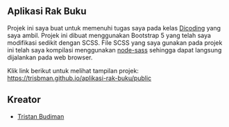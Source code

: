 ## Aplikasi Rak Buku

Projek ini saya buat untuk memenuhi tugas saya pada kelas [Dicoding](https://dicoding.com) yang saya ambil. Projek ini dibuat menggunakan Bootstrap 5 yang telah saya modifikasi sedikit dengan SCSS. File SCSS yang saya gunakan pada projek ini telah saya kompilasi menggunakan [node-sass](https://www.npmjs.com/package/node-sass) sehingga dapat langsung dijalankan pada web browser.

Klik link berikut untuk melihat tampilan projek:
<br />
https://trisbman.github.io/aplikasi-rak-buku/public

## Kreator

* [Tristan Budiman](https://github.com/trisbman)
